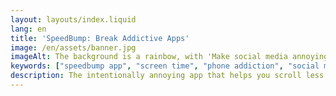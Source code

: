 ```yaml
---
layout: layouts/index.liquid
lang: en
title: 'SpeedBump: Break Addictive Apps'
image: /en/assets/banner.jpg
imageAlt: The background is a rainbow, with 'Make social media annoying' in the middle using the font Comic Sans, and a badly drawn cat in the top right corner. It references the internet meme 'graphic design is my passion'.
keywords: ["speedbump app", "screen time", "phone addiction", "social media addiction", "digital wellbeing", "productivity", "android", "iphone"]
description: The intentionally annoying app that helps you scroll less. Like a speed bump for your phone.
---
```

